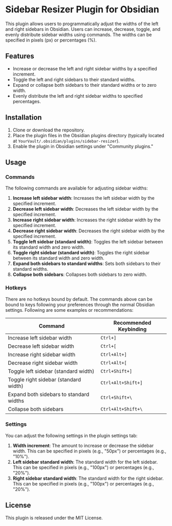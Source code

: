 # Sidebar Resizer Plugin for Obsidian

This plugin allows users to programmatically adjust the widths of the left and right sidebars in Obsidian. Users can increase, decrease, toggle, and evenly distribute sidebar widths using commands. The widths can be specified in pixels (px) or percentages (%).

## Features

- Increase or decrease the left and right sidebar widths by a specified increment.
- Toggle the left and right sidebars to their standard widths.
- Expand or collapse both sidebars to their standard widths or to zero width.
- Evenly distribute the left and right sidebar widths to specified percentages.

## Installation

1. Clone or download the repository.
2. Place the plugin files in the Obsidian plugins directory (typically located at `YourVault/.obsidian/plugins/sidebar-resizer`).
3. Enable the plugin in Obsidian settings under "Community plugins."

## Usage

### Commands

The following commands are available for adjusting sidebar widths:

1. **Increase left sidebar width**: Increases the left sidebar width by the specified increment.
2. **Decrease left sidebar width**: Decreases the left sidebar width by the specified increment.
3. **Increase right sidebar width**: Increases the right sidebar width by the specified increment.
4. **Decrease right sidebar width**: Decreases the right sidebar width by the specified increment.
5. **Toggle left sidebar (standard width)**: Toggles the left sidebar between its standard width and zero width.
6. **Toggle right sidebar (standard width)**: Toggles the right sidebar between its standard width and zero width.
7. **Expand both sidebars to standard widths**: Sets both sidebars to their standard widths.
8. **Collapse both sidebars**: Collapses both sidebars to zero width.

### Hotkeys

There are no hotkeys bound by default.
The commands above can be bound to keys following your preferences through the normal Obsidian settings.
Following are some examples or recommendations:

| Command                                 | Recommended Keybinding |
|-----------------------------------------|------------------------|
| Increase left sidebar width             | `Ctrl+]`               |
| Decrease left sidebar width             | `Ctrl+[`               |
| Increase right sidebar width            | `Ctrl+Alt+]`           |
| Decrease right sidebar width            | `Ctrl+Alt+[`           |
| Toggle left sidebar (standard width)    | `Ctrl+Shift+]`         |
| Toggle right sidebar (standard width)   | `Ctrl+Alt+Shift+]`     |
| Expand both sidebars to standard widths | `Ctrl+Shift+\`         |
| Collapse both sidebars                  | `Ctrl+Alt+Shift+\`     |


### Settings

You can adjust the following settings in the plugin settings tab:

1. **Width increment**: The amount to increase or decrease the sidebar width. This can be specified in pixels (e.g., "50px") or percentages (e.g., "10%").
2. **Left sidebar standard width**: The standard width for the left sidebar. This can be specified in pixels (e.g., "100px") or percentages (e.g., "20%").
3. **Right sidebar standard width**: The standard width for the right sidebar. This can be specified in pixels (e.g., "100px") or percentages (e.g., "20%").

## License

This plugin is released under the MIT License.
